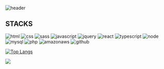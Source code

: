 ![header](https://capsule-render.vercel.app/api?type=Waving&color=ffd7d5&height=300&section=header&text=Hello,%20World!&fontSize=90)

## STACKS
![html](https://img.shields.io/badge/html5-E34F26?style=for-the-badge&logo=html5&logoColor=white)
![css](https://img.shields.io/badge/css-1572B6?style=for-the-badge&logo=css3&logoColor=white)
![sass](https://img.shields.io/badge/sass-CC6699?style=for-the-badge&logo=sass&logoColor=white)
![javascript](https://img.shields.io/badge/javascript-F7DF1E?style=for-the-badge&logo=javascript&logoColor=black)
![jquery](https://img.shields.io/badge/jquery-0769AD?style=for-the-badge&logo=jquery&logoColor=white)
![react](https://img.shields.io/badge/react-61DAFB?style=for-the-badge&logo=react&logoColor=black) 
![typescript](https://img.shields.io/badge/typescript-3178C6?style=for-the-badge&logo=typescript&logoColor=white)
![node](https://img.shields.io/badge/node.js-339933?style=for-the-badge&logo=Node.js&logoColor=white)
<br>
![mysql](https://img.shields.io/badge/mysql-4479A1?style=for-the-badge&logo=mysql&logoColor=white)
![php](https://img.shields.io/badge/php-777BB4?style=for-the-badge&logo=php&logoColor=white)
![amazonaws](https://img.shields.io/badge/amazonaws-232F3E?style=for-the-badge&logo=amazonaws&logoColor=white)
![github](https://img.shields.io/badge/github-181717?style=for-the-badge&logo=github&logoColor=white)

[![Top Langs](https://github-readme-stats.vercel.app/api/top-langs/?username=hyooa&layout=compact&langs_count=8)](https://github.com/hyooa/github-readme-stats)

<div>
<a href="https://hits.seeyoufarm.com"><img src="https://hits.seeyoufarm.com/api/count/incr/badge.svg?url=https%3A%2F%2Fgithub.com%2Fhyooa&count_bg=%23696969&title_bg=%23EAEAEA&icon=&icon_color=%23E7E7E7&title=hits&edge_flat=false"/></a>
</div>


<!--
**hyooa/hyooa** is a ✨ _special_ ✨ repository because its `README.md` (this file) appears on your GitHub profile.

Here are some ideas to get you started:

- 🔭 I’m currently working on ...
- 🌱 I’m currently learning ...
- 👯 I’m looking to collaborate on ...
- 🤔 I’m looking for help with ...
- 💬 Ask me about ...
- 📫 How to reach me: ...
- 😄 Pronouns: ...
- ⚡ Fun fact: ...
-->
